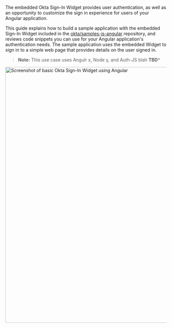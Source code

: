 The embedded Okta Sign-In Widget provides user authentication, as well as an opportunity to customize the sign in experience for users of your Angular application.

This guide explains how to build a sample application with the embedded Sign-In Widget included in the [okta/samples-js-angular](https://github.com/okta/samples-js-angular) repository, and reviews code snippets you can use for your Angular application's authentication  needs. The sample application uses the embedded Widget to sign in to a simple web page that provides details on the user signed in.

>**Note:** This use case uses Angulr x, Node y, and Auth-JS blah ******TBD*******

<img src="/img/okta-sign-in-angular.png" alt="Screenshot of basic Okta Sign-In Widget using Angular" width="800">